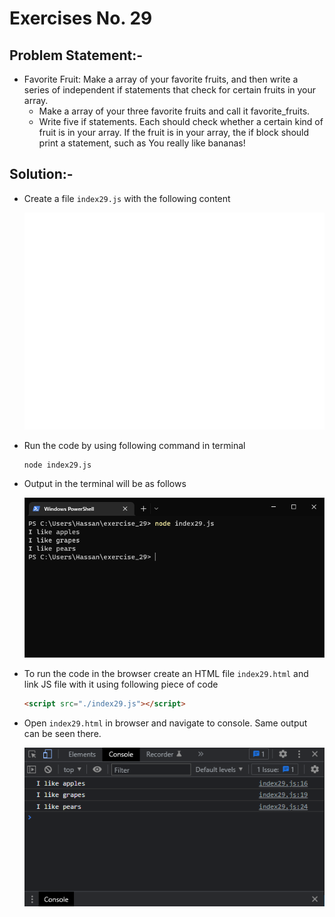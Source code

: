 # Exercises No. 29

## Problem Statement:-

- Favorite Fruit:
  Make a array of your favorite fruits,
  and then write a series of independent if statements that check for certain fruits in your array.
  - Make a array of your three favorite fruits and call it favorite_fruits.
  - Write five if statements.
    Each should check whether a certain kind of fruit is in your array.
    If the fruit is in your array, the if block should print a statement,
    such as You really like bananas!

## Solution:-

- Create a file `index29.js` with the following content

  ![Exercise 29 JS Code](../snaps/q29p1.svg)

- Run the code by using following command in terminal

  ```
  node index29.js
  ```

- Output in the terminal will be as follows

  ![Exercise 29 Terminal Output](../snaps/q29p2.PNG)

- To run the code in the browser create an HTML file `index29.html` and link JS file with it using following piece of code

  ```html
  <script src="./index29.js"></script>
  ```

- Open `index29.html` in browser and navigate to console. Same output can be seen there.

  ![Exercise 29 Console Output](../snaps/q29p3.PNG)
